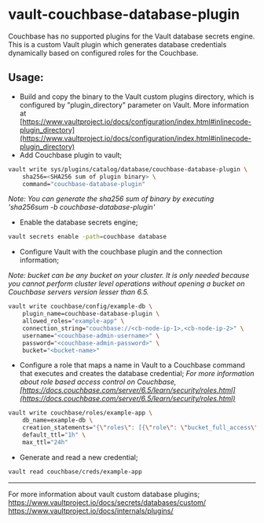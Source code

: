 # vault-couchbase-database-plugin

Couchbase has no supported plugins for the Vault database secrets engine. This is a custom Vault plugin which generates database credentials dynamically based on configured roles for the Couchbase.

## **Usage:**

- Build and copy the binary to the Vault custom plugins directory, which is configured by "plugin_directory" parameter on Vault. More information at [https://www.vaultproject.io/docs/configuration/index.html#inlinecode-plugin_directory](https://www.vaultproject.io/docs/configuration/index.html#inlinecode-plugin_directory)
- Add Couchbase plugin to vault;

```bash
vault write sys/plugins/catalog/database/couchbase-database-plugin \
    sha256=<SHA256 sum of plugin binary> \
    command="couchbase-database-plugin"
```

_Note: You can generate the sha256 sum of binary by executing 'sha256sum -b couchbase-database-plugin'_

- Enable the database secrets engine;

```bash
vault secrets enable -path=couchbase database
```

- Configure Vault with the couchbase plugin and the connection information;

_Note: bucket can be any bucket on your cluster. It is only needed because you cannot perform cluster level operations without opening a bucket on Couchbase servers version lesser than 6.5._

```bash
vault write couchbase/config/example-db \
    plugin_name=couchbase-database-plugin \
    allowed_roles="example-app" \
    connection_string="couchbase://<cb-node-ip-1>,<cb-node-ip-2>" \
    username="<couchbase-admin-username>" \
    password="<couchbase-admin-password>" \
    bucket="<bucket-name>"
```

- Configure a role that maps a name in Vault to a Couchbase command that executes and creates the database credential;
  _For more information about role based access control on Couchbase, [https://docs.couchbase.com/server/6.5/learn/security/roles.html](https://docs.couchbase.com/server/6.5/learn/security/roles.html)_

```bash
vault write couchbase/roles/example-app \
    db_name=example-db \
    creation_statements="{\"roles\": [{\"role\": \"bucket_full_access\",\"bucket_name\": \"Products\"}]}" \
    default_ttl="1h" \
    max_ttl="24h"
```

- Generate and read a new credential;

```bash
vault read couchbase/creds/example-app
```

---

For more information about vault custom database plugins;
https://www.vaultproject.io/docs/secrets/databases/custom/
https://www.vaultproject.io/docs/internals/plugins/
